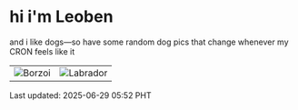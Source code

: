 # hi i'm Leoben

and i like dogs—so have some random dog pics that change whenever my CRON feels like it

|  |  |
|--------|----------|
| ![Borzoi](https://random-dog-vercel.vercel.app/api/random-borzoi?v=1751147578) | ![Labrador](https://random-dog-vercel.vercel.app/api/random-labrador?v=1751147578) |

Last updated: 2025-06-29 05:52 PHT
